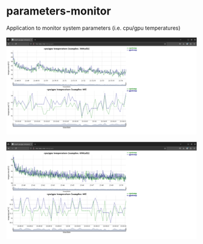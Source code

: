 # parameters-monitor
Application to monitor system parameters (i.e. cpu/gpu temperatures)
</br>
</br>
![Ex. of monitoring chart](pictures/cpu_gpu_temperature_graph_latest.png "Example of cpu + gpu temperature monitoring (latest)")
</br>
</br>
![Ex. of monitoring chart](pictures/cpu_gpu_temperature_graph.png "Example of cpu + gpu temperature monitoring (older)")
</br>

